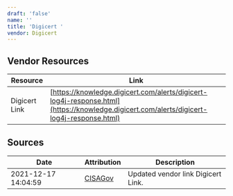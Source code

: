 ```yaml
---
draft: 'false'
name: ''
title: 'Digicert '
vendor: Digicert
---
```


## Vendor Resources
| Resource | Link |
| --- | --- |
| Digicert Link | [https://knowledge.digicert.com/alerts/digicert-log4j-response.html](https://knowledge.digicert.com/alerts/digicert-log4j-response.html) |



## Sources
| Date | Attribution | Description |
| --- | --- | --- |
| 2021-12-17 14:04:59 | [CISAGov](https://raw.githubusercontent.com/cisagov/log4j-affected-db/develop/README.md) | Updated vendor link Digicert Link.  |
